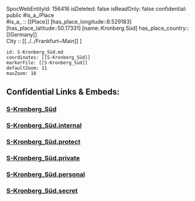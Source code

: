 ﻿---
location: [50.17331,8.529183] 
type: Station 
mapzoom: [8,18] 
mapmarker: train 
tags:
- geo/station/train
---
SpocWebEntityId: 156416
isDeleted: false
isReadOnly: false
confidential: public
#is_a_/Place  
#is_a_ :: [[Place]] 
[has_place_longitude::8.529183] 
[has_place_latitude::50.17331] 
[name::Kronberg Süd] 
has_place_country:: [[Germany]]  
City :: [[../../Frankfurt~Main]] ] 


```leaflet
id: S-Kronberg_Süd.md
coordinates: [[S-Kronberg_Süd]] 
markerFile: [[S-Kronberg_Süd]] 
defaultZoom: 11 
maxZoom: 18
```


## Confidential Links & Embeds: 

### [S-Kronberg_Süd](/_public/Earth/Continent/Europe/Europe~Central/Germany/Germany~West/Hessen/counties~Hessen/Frankfurt~Main/Stations-FFM~S/S-Kronberg_Süd.md) 

### [S-Kronberg_Süd.internal](/_internal/Earth/Continent/Europe/Europe~Central/Germany/Germany~West/Hessen/counties~Hessen/Frankfurt~Main/Stations-FFM~S/S-Kronberg_Süd.internal.md) 

### [S-Kronberg_Süd.protect](/_protect/Earth/Continent/Europe/Europe~Central/Germany/Germany~West/Hessen/counties~Hessen/Frankfurt~Main/Stations-FFM~S/S-Kronberg_Süd.protect.md) 

### [S-Kronberg_Süd.private](/_private/Earth/Continent/Europe/Europe~Central/Germany/Germany~West/Hessen/counties~Hessen/Frankfurt~Main/Stations-FFM~S/S-Kronberg_Süd.private.md) 

### [S-Kronberg_Süd.personal](/_personal/Earth/Continent/Europe/Europe~Central/Germany/Germany~West/Hessen/counties~Hessen/Frankfurt~Main/Stations-FFM~S/S-Kronberg_Süd.personal.md) 

### [S-Kronberg_Süd.secret](/_secret/Earth/Continent/Europe/Europe~Central/Germany/Germany~West/Hessen/counties~Hessen/Frankfurt~Main/Stations-FFM~S/S-Kronberg_Süd.secret.md) 
